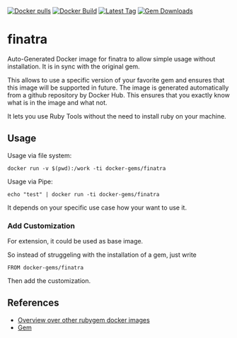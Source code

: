 [![Docker pulls](https://img.shields.io/docker/pulls/rubygem/finatra.svg)](https://hub.docker.com/r/rubygem/finatra/)
[![Docker Build](https://img.shields.io/docker/automated/rubygem/finatra.svg)](https://hub.docker.com/r/rubygem/finatra/)
[![Latest Tag](https://img.shields.io/github/tag/docker-rubygem/finatra.svg)](https://hub.docker.com/r/rubygem/finatra/)
[![Gem Downloads](https://img.shields.io/gem/dt/finatra.svg)](https://rubygems.org/gems/finatra/)
# finatra

Auto-Generated Docker image for finatra to allow simple usage without installation.
It is in sync with the original gem.

This allows to use a specific version of your favorite gem and ensures that this image will be supported in future.
The image is generated automatically from a github repository by Docker Hub.
This ensures that you exactly know what is in the image and what not.

It lets you use Ruby Tools without the need to install ruby on your machine.

## Usage

Usage via file system:

`docker run -v $(pwd):/work -ti docker-gems/finatra`

Usage via Pipe:

`echo "test" | docker run -ti docker-gems/finatra`

It depends on your specific use case how your want to use it.

### Add Customization

For extension, it could be used as base image.

So instead of struggeling with the installation of a gem, just write

`FROM docker-gems/finatra`

Then add the customization.

## References

 - [Overview over other rubygem docker images](https://github.com/thinkbot/docker-rubygem)
 - [Gem](https://rubygems.org/gems/finatra/)
